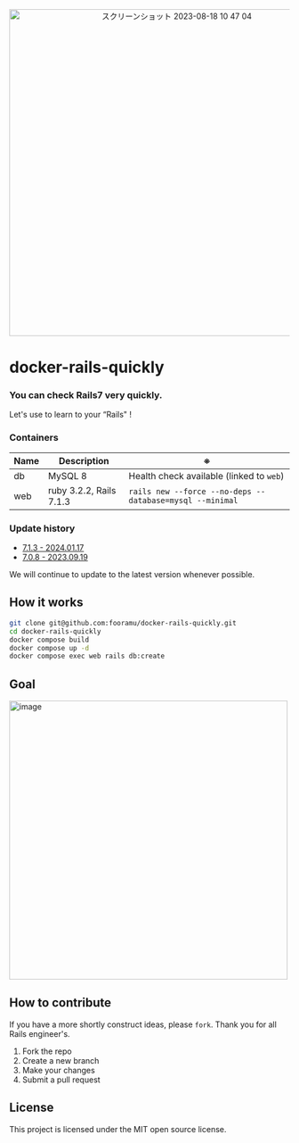 
<div align="center">
  <img width="586" alt="スクリーンショット 2023-08-18 10 47 04" src="https://github.com/fooramu/docker-rails-quickly/assets/434513/94cd06e1-27d7-4b4a-9941-f392e730f966">
</div>

# docker-rails-quickly

### You can check Rails7 very quickly.

Let's use to learn to your “Rails" !

### Containers

Name | Description | ※
--- | --- | ---
db | MySQL 8 | Health check available (linked to `web`)
web | ruby 3.2.2, Rails 7.1.3 | `rails new --force --no-deps --database=mysql --minimal`

### Update history

- <a href="https://github.com/fooramu/docker-rails-quickly/commit/9122719f30aff81233962ad9c331bce06c1102bf">7.1.3 - 2024.01.17</a>
- <a href="https://github.com/fooramu/docker-rails-quickly/commit/1fbd12381ed9ca66f016fa51bb9ab09094cfa9f4">7.0.8 - 2023.09.19</a>

We will continue to update to the latest version whenever possible.

## How it works

```bash
git clone git@github.com:fooramu/docker-rails-quickly.git
cd docker-rails-quickly
docker compose build
docker compose up -d
docker compose exec web rails db:create
```

## Goal

<img width="500" alt="image" src="https://github.com/fooramu/docker-rails-quickly/assets/434513/4e258ba4-4970-4ac1-93c7-9bc4fee563e8">

## How to contribute

If you have a more shortly construct ideas, please `fork`.
Thank you for all Rails engineer's.

1. Fork the repo
2. Create a new branch
3. Make your changes
4. Submit a pull request

## License

This project is licensed under the MIT open source license.
